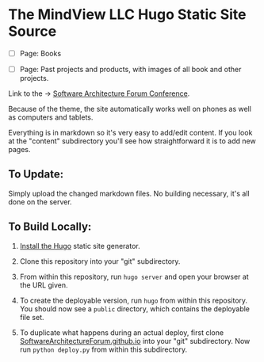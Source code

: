 # The MindView LLC Hugo Static Site Source

- [ ] Page: Books

- [ ] Page: Past projects and products, with images of all book and other projects.

Link to the -> [Software Architecture Forum Conference](www.SoftwareArchitectureForum.com).

Because of the theme, the site automatically works well on phones as well as
computers and tablets.

Everything is in markdown so it's very easy to add/edit content. If you look
at the "content" subdirectory you'll see how straightforward it is to add new
pages.

## To Update:

Simply upload the changed markdown files. No building necessary, it's all done on the server.

## To Build Locally:

1.  [Install the Hugo](https://hugodocs.info/getting-started/installing/#quick-install) static site generator.

2.  Clone this repository into your "git" subdirectory.

3.  From within this repository, run `hugo server` and open your browser at the URL given.

4.  To create the deployable version, run `hugo` from within this repository.
    You should now see a `public` directory, which contains the deployable file
    set.

5.  To duplicate what happens during an actual deploy, first clone
    [SoftwareArchitectureForum.github.io](https://github.com/SoftwareArchitectureForum/SoftwareArchitectureForum.github.io)
    into your "git" subdirectory. Now run `python deploy.py` from within this
    subdirectory.
